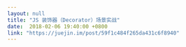 ```yaml
---
layout: null
title: "JS 装饰器（Decorator）场景实战"
date:  2018-02-06 19:40:00 +0800
link: "https://juejin.im/post/59f1c484f265da431c6f8940"
---
```

